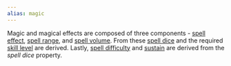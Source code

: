 ```yaml
---
alias: magic
---
```

   
Magic and magical effects are composed of three components - [spell effect](../Magic/Components/Effect.md), [spell range](../Magic/Components/Range.md), and [spell volume](../Magic/Components/Volume.md). From these [spell dice](../Magic/Components/Spell%20Dice.md) and the required [skill level](../Skills/Skill%20Level.md) are derived. Lastly, [spell difficulty](../Magic/Components/Spell%20Difficulty.md) and [sustain](../Magic/Components/Sustain.md) are derived from the *spell dice* property.